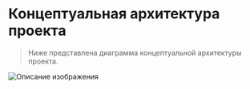 # Концептуальная архитектура проекта

> Ниже представлена диаграмма концептуальной архитектуры проекта.

![Описание изображения](/images/picture.jpg)

